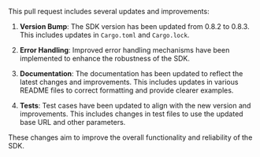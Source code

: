 This pull request includes several updates and improvements:

1. **Version Bump**: The SDK version has been updated from 0.8.2 to 0.8.3. This includes updates in `Cargo.toml` and `Cargo.lock`.

2. **Error Handling**: Improved error handling mechanisms have been implemented to enhance the robustness of the SDK.

3. **Documentation**: The documentation has been updated to reflect the latest changes and improvements. This includes updates in various README files to correct formatting and provide clearer examples.

4. **Tests**: Test cases have been updated to align with the new version and improvements. This includes changes in test files to use the updated base URL and other parameters.

These changes aim to improve the overall functionality and reliability of the SDK.